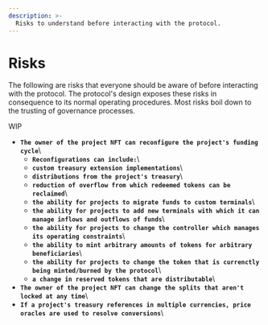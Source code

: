 ```yaml
---
description: >-
  Risks to understand before interacting with the protocol. 
---
```

# Risks 

The following are risks that everyone should be aware of before interacting with the protocol. The protocol's design exposes these risks in consequence to its normal operating procedures. Most risks boil down to the trusting of governance processes. 

WIP

* **`The owner of the project NFT can reconfigure the project's funding cycle`**\
  * **`Reconfigurations can include:`**\
  * **`custom treasury extension implementations`**\
  * **`distributions from the project's treasury`**\
  * **`reduction of overflow from which redeemed tokens can be reclaimed`**\
  * **`the ability for projects to migrate funds to custom terminals`**\
  * **`the ability for projects to add new terminals with which it can manage inflows and outflows of funds`**\
  * **`the ability for projects to change the controller which manages its operating constraints`**\
  * **`the ability to mint arbitrary amounts of tokens for arbitrary beneficiaries`**\
  * **`the ability for projects to change the token that is currenctly being minted/burned by the protocol`**\
  * **`a change in reserved tokens that are distributable`**\
* **`The owner of the project NFT can change the splits that aren't locked at any time`**\
* **`If a project's treasury references in multiple currencies, price oracles are used to resolve conversions`**\